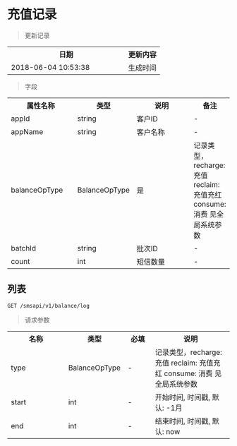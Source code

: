 # 充值记录

> 更新记录

<table>
    <tr>
        <th style="width:250px;">日期</th>
        <th>更新内容</th>
    </tr>
    <tr>
        <td>2018-06-04 10:53:38</td>
        <td>生成时间</td>
    </tr>
</table>

> 字段

<table>
    <tr>
        <th style="width:150px;">属性名称</th>
        <th style="width:60px;">类型</th>
        <th style="width:200px;">说明</th>
        <th>备注</th>
    </tr>
    <tr>
        <td>appId</td>
        <td>string</td>
        <td>客户ID</td>
        <td>-</td>
    </tr>
    <tr>
        <td>appName</td>
        <td>string</td>
        <td>客户名称</td>
        <td>-</td>
    </tr>
    <tr>
        <td>balanceOpType</td>
        <td>BalanceOpType</td>
        <td>是</td>
        <td>记录类型，recharge: 充值 reclaim: 充值充红 consume: 消费 见全局系统参数</td>
    </tr>
    <tr>
        <td>batchId</td>
        <td>string</td>
        <td>批次ID</td>
        <td>-</td>
    </tr>
    <tr>
        <td>count</td>
        <td>int</td>
        <td>短信数量</td>
        <td>-</td>
    </tr>
</table>

## 列表

```
GET /smsapi/v1/balance/log
```

>请求参数
<table>
    <tr>
        <th style="width:150px;">名称</th>
        <th style="width:60px;">类型</th>
        <th style="width:60px;">必填</th>
        <th style="width:200px;">说明</th>
    </tr>
    <tr>
        <td>type</td>
        <td>BalanceOpType</td>
        <td>-</td>
        <td>记录类型，recharge: 充值 reclaim: 充值充红 consume: 消费 见全局系统参数</td>
    </tr>
    <tr>
        <td>start</td>
        <td>int</td>
        <td>-</td>
        <td>开始时间, 时间戳, 默认: -1月</td>
    </tr>
    <tr>
        <td>end</td>
        <td>int</td>
        <td>-</td>
        <td>结束时间, 时间戳, 默认: now</td>
    </tr>
</table>
